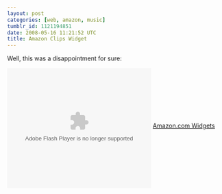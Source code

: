 ```yaml
---
layout: post
categories: [web, amazon, music]
tumblr_id: 1121194851
date: 2008-05-16 11:21:52 UTC
title: Amazon Clips Widget
---
```


Well, this was a disappointment for sure:

<OBJECT classid="clsid:D27CDB6E-AE6D-11cf-96B8-444553540000" codebase="http://fpdownload.macromedia.com/get/flashplayer/current/swflash.cab" id="Player_6d84bff1-ac9d-40d3-a8d4-3780c1294283"  WIDTH="336px" HEIGHT="280px"> <PARAM NAME="movie" VALUE="http://ws.amazon.com/widgets/q?ServiceVersion=20070822&MarketPlace=US&ID=V20070822%2FUS%2Fwidgetsamazon-20%2F8014%2F6d84bff1-ac9d-40d3-a8d4-3780c1294283&Operation=GetDisplayTemplate"><PARAM NAME="quality" VALUE="high"><PARAM NAME="bgcolor" VALUE="#FFFFFF"><PARAM NAME="allowscriptaccess" VALUE="always"><embed src="http://ws.amazon.com/widgets/q?ServiceVersion=20070822&MarketPlace=US&ID=V20070822%2FUS%2Fwidgetsamazon-20%2F8014%2F6d84bff1-ac9d-40d3-a8d4-3780c1294283&Operation=GetDisplayTemplate" id="Player_6d84bff1-ac9d-40d3-a8d4-3780c1294283" quality="high" bgcolor="#ffffff" name="Player_6d84bff1-ac9d-40d3-a8d4-3780c1294283" allowscriptaccess="always"  type="application/x-shockwave-flash" align="middle" height="280px" width="336px"></embed></OBJECT> <NOSCRIPT><A HREF="http://ws.amazon.com/widgets/q?ServiceVersion=20070822&MarketPlace=US&ID=V20070822%2FUS%2Fwidgetsamazon-20%2F8014%2F6d84bff1-ac9d-40d3-a8d4-3780c1294283&Operation=NoScript">Amazon.com Widgets</A></NOSCRIPT>

